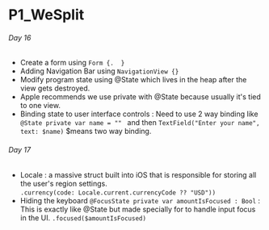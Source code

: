 # P1_WeSplit
###### Day 16
  - Create a form using ```Form {.  }```
  - Adding Navigation Bar using  ```NavigationView {}```
  - Modify program state using @State which lives in the heap after the view gets destroyed.  
  - Apple recommends we use private with @State because usually it's tied to one view.
  - Binding state to user interface controls : Need to use 2 way binding like  
      ```@State private var name = "" ``` and then ```TextField("Enter your name", text: $name)``` $means two way binding.
###### Day 17
  - Locale : a massive struct built into iOS that is responsible for storing all the user's region settings.  
    ```.currency(code: Locale.current.currencyCode ?? "USD"))```
  - Hiding the keyboard 
    ```@FocusState private var amountIsFocused : Bool``` : This is exactly like @State but made specially for to handle input focus in the UI.
    ```.focused($amountIsFocused)```
